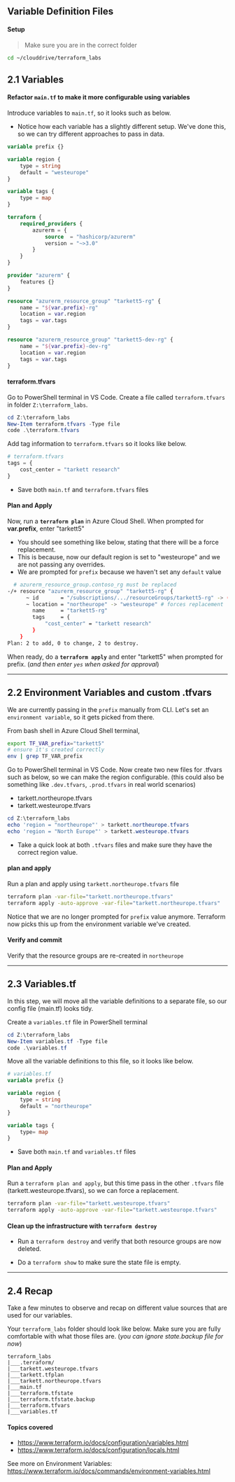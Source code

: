 ## Variable Definition Files

#### Setup

> Make sure you are in the correct folder

```bash
cd ~/clouddrive/terraform_labs
```

## 2.1 Variables

#### Refactor `main.tf` to make it more configurable using variables

Introduce variables to `main.tf`, so it looks such as below.

* Notice how each variable has a slightly different setup. We've done this, so we can try different approaches to pass in data.

```terraform
variable prefix {}

variable region {           
    type = string
    default = "westeurope"
}

variable tags {
    type = map          
}

terraform {
    required_providers {
        azurerm = {
            source  = "hashicorp/azurerm"
            version = "~>3.0"
        }
    }
}

provider "azurerm" {
    features {}    
}

resource "azurerm_resource_group" "tarkett5-rg" {
    name = "${var.prefix}-rg"
    location = var.region
    tags = var.tags
}

resource "azurerm_resource_group" "tarkett5-dev-rg" {    
    name = "${var.prefix}-dev-rg"
    location = var.region
    tags = var.tags
}
```

#### terraform.tfvars

Go to PowerShell terminal in VS Code.
Create a file called `terraform.tfvars` in folder `Z:\terraform_labs`.

```powershell
cd Z:\terraform_labs
New-Item terraform.tfvars -Type file
code .\terraform.tfvars
```

Add tag information to `terraform.tfvars` so it looks like below.

```terraform
# terraform.tfvars
tags = {  
    cost_center = "tarkett research"    
} 
```
* Save both `main.tf` and `terraform.tfvars` files

#### Plan and Apply

Now, run a **`terraform plan`** in Azure Cloud Shell. When prompted for **var.prefix**, enter "tarkett5"

* You should see something like below, stating that there will be a force replacement.
* This is because, now our default region is set to "westeurope" and we are not passing any overrides.
* We are prompted for `prefix` because we haven't set any `default` value

```bash
  # azurerm_resource_group.contoso_rg must be replaced
-/+ resource "azurerm_resource_group" "tarkett5-rg" {
      ~ id       = "/subscriptions/.../resourceGroups/tarkett5-rg" -> (known after apply)
      ~ location = "northeurope" -> "westeurope" # forces replacement
        name     = "tarkett5-rg"
        tags     = {
            "cost_center" = "tarkett research"
        }
    }
Plan: 2 to add, 0 to change, 2 to destroy.
```

When ready, do a **`terraform apply`** and enter "tarkett5" when prompted for prefix. (_and then enter `yes` when asked for approval_)

----

## 2.2 Environment Variables and custom .tfvars

We are currently passing in the `prefix` manually from CLI. Let's set an `environment variable`, so it gets picked from there.

From bash shell in Azure Cloud Shell terminal,
```bash
export TF_VAR_prefix="tarkett5"
# ensure it's created correctly
env | grep TF_VAR_prefix
```

Go to PowerShell terminal in VS Code.
Now create two new files for .tfvars such as below, so we can make the region configurable. (this could  also be something like `.dev.tfvars`, `.prod.tfvars` in real world scenarios)

* tarkett.northeurope.tfvars
* tarkett.westeurope.tfvars

```powershell
cd Z:\terraform_labs
echo 'region = "northeurope"' > tarkett.northeurope.tfvars
echo 'region = "North Europe"' > tarkett.westeurope.tfvars
```

* Take a quick look at both `.tfvars` files and make sure they have the correct region value.

#### plan and apply

Run a plan and apply using `tarkett.northeurope.tfvars` file

```bash
terraform plan -var-file="tarkett.northeurope.tfvars"
terraform apply -auto-approve -var-file="tarkett.northeurope.tfvars"
```

Notice that we are no longer prompted for `prefix` value anymore. Terraform now picks this up from the environment variable we've created.

#### Verify and commit

Verify that the resource groups are re-created in `northeurope` 

---

## 2.3 Variables.tf

In this step, we will move all the variable definitions to a separate file, so our config file (main.tf) looks tidy.

Create a `variables.tf` file in PowerShell terminal

```powershell
cd Z:\terraform_labs
New-Item variables.tf -Type file
code .\variables.tf
```

Move all the variable definitions to this file, so it looks like below.

```terraform
# variables.tf
variable prefix {}

variable region {           
    type = string
    default = "northeurope"
}

variable tags {
    type= map          
}
```
* Save both `main.tf` and `variables.tf` files

#### Plan and Apply

Run a `terraform plan and apply`, but this time pass in the other `.tfvars` file (tarkett.westeurope.tfvars), so we can force a replacement.

```bash
terraform plan -var-file="tarkett.westeurope.tfvars"
terraform apply -auto-approve -var-file="tarkett.westeurope.tfvars"
```

#### Clean up the infrastructure with `terraform destroy`

* Run a `terraform destroy` and verify that both resource groups are now deleted.

* Do a `terraform show` to make sure the state file is empty.

----

## 2.4 Recap

Take a few minutes to observe and recap on different value sources that are used for our variables.

Your `terraform_labs` folder should look like below. Make sure you are fully comfortable with what those files are. (_you can ignore state.backup file for now_)

```
terraform_labs
|___.terraform/ 
|___tarkett.westeurope.tfvars
|___tarkett.tfplan
|___tarkett.northeurope.tfvars
|___main.tf
|___terraform.tfstate
|___terraform.tfstate.backup
|___terraform.tfvars
|___variables.tf
```

#### Topics covered

* https://www.terraform.io/docs/configuration/variables.html
* https://www.terraform.io/docs/configuration/locals.html

See more on Environment Variables: https://www.terraform.io/docs/commands/environment-variables.html

